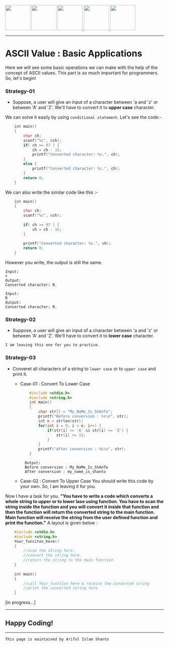 <a href = "https://shanto-swe029.github.io/"> <img src = "https://shanto-swe029.github.io/newgitphoto/home.png" height = "80" align = "left"> </a>
<a href = "https://shanto-swe029.github.io/programmingnotes"> <img src = "https://shanto-swe029.github.io/newgitphoto/programmingnotes.png" height = "80" align = "left"> </a>
<a href = "https://shanto-swe029.github.io/mathematicsnotes"> <img src = "https://shanto-swe029.github.io/newgitphoto/mathematicsnotes.png" height = "80"> </a>
<a href = "https://shanto-swe029.github.io/programmingproblems"> <img src = "https://shanto-swe029.github.io/newgitphoto/programmingproblems.png" height = "80"> </a>
<a href = "https://shanto-swe029.github.io/must-do-math-cp/home"> <img src = "https://shanto-swe029.github.io/newgitphoto/mustdomathforcp.png" height = "80"> </a>

***


# ASCII Value : Basic Applications

Here we will see some basic operations we can make with the help of the concept of ASCII values. This part is so much important for programmers. So, let's begin!

### Strategy-01

- Suppose, a user will give an input of a character between 'a and 'z' or between 'A' and 'Z'. We'll have to convert it to **upper case** character.

We can solve it easily by using `conditional statement`. Let's see the code:-

```c
	int main()
	{
		char ch;
		scanf("%c", &ch);
		if( ch >= 97 ) {
			ch = ch - 32;
			printf("Converted character: %c.", ch);
		}
		else {
			printf("Converted character: %c.", ch);
		}
		return 0;
	}
```

We can also write the similar code like this :- 

```c
	int main()
	{
		char ch;
		scanf("%c", &ch);
		
		if( ch >= 97 ) {
			ch = ch - 32;
		}
		
		printf("Converted character: %c.", ch);
		return 0;
	}
```

However you write, the output is still the same.

	Input:
	r
	Output:
	Converted character: R.
	
	Input:
	R
	Output:
	Converted character: R.



### Strategy-02

- Suppose, a user will give an input of a character between 'a and 'z' or between 'A' and 'Z'. We'll have to convert it to **lower case** character.

`I am leaving this one for you to practice.`


### Strategy-03

- Converet all characters of a string to `lower case` or to `upper case` and print it.

	- Case-01 : Convert To Lower Case
	
		```c
			#include <stdio.h>
			#include <string.h>
			int main()
			{
				char str[] = "My_NaMe_Is_ShAnTo";
				printf("Before conversion : %s\n", str);
				int n = strlen(str);
				for(int i = 0; i < n; i++) {
					if(str[i] >= 'A' && str[i] <= 'Z') {
						str[i] += 32;
					}
				}
				printf("After conversion : %s\n", str);
			}
		```
		
			Output:
			Before conversion : My_NaMe_Is_ShAnTo
			After conversion : my_name_is_shanto

	- Case-02 : Convert To Upper Case
		You should write this code by your own.
		So, I am leaving it for you.


Now I have a task for you. **"You have to write a code which converts a whole string to upper or to lower lase using function. You have to scan the string inside the function and you will convert it inside that function and then the function will return the converted string to the main function. Main function will receive the string from the user defined function and print the function."** A layout is given below :

```c
	#include <stdio.h>
	#include <string.h>
	Your_funciton_here()
	{
		//scan the string here.
		//convert the string here.
		//return the string to the main function
	}
	
	int main()
	{
		//call Your_function_here & receive the converted string
		//print the converted string here
	}
```




[in progress...]




***

## Happy Coding!

***

`This page is maintained by Ariful Islam Shanto`
